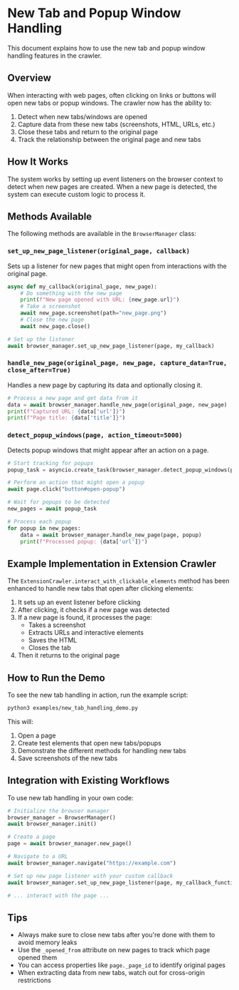 # New Tab and Popup Window Handling

This document explains how to use the new tab and popup window handling features in the crawler.

## Overview

When interacting with web pages, often clicking on links or buttons will open new tabs or popup windows. The crawler now has the ability to:

1. Detect when new tabs/windows are opened
2. Capture data from these new tabs (screenshots, HTML, URLs, etc.)
3. Close these tabs and return to the original page
4. Track the relationship between the original page and new tabs

## How It Works

The system works by setting up event listeners on the browser context to detect when new pages are created. When a new page is detected, the system can execute custom logic to process it.

## Methods Available

The following methods are available in the `BrowserManager` class:

### `set_up_new_page_listener(original_page, callback)`

Sets up a listener for new pages that might open from interactions with the original page.

```python
async def my_callback(original_page, new_page):
    # Do something with the new page
    print(f"New page opened with URL: {new_page.url}")
    # Take a screenshot
    await new_page.screenshot(path="new_page.png")
    # Close the new page
    await new_page.close()

# Set up the listener
await browser_manager.set_up_new_page_listener(page, my_callback)
```

### `handle_new_page(original_page, new_page, capture_data=True, close_after=True)`

Handles a new page by capturing its data and optionally closing it.

```python
# Process a new page and get data from it
data = await browser_manager.handle_new_page(original_page, new_page)
print(f"Captured URL: {data['url']}")
print(f"Page title: {data['title']}")
```

### `detect_popup_windows(page, action_timeout=5000)`

Detects popup windows that might appear after an action on a page.

```python
# Start tracking for popups
popup_task = asyncio.create_task(browser_manager.detect_popup_windows(page))

# Perform an action that might open a popup
await page.click("button#open-popup")

# Wait for popups to be detected
new_pages = await popup_task

# Process each popup
for popup in new_pages:
    data = await browser_manager.handle_new_page(page, popup)
    print(f"Processed popup: {data['url']}")
```

## Example Implementation in Extension Crawler

The `ExtensionCrawler.interact_with_clickable_elements` method has been enhanced to handle new tabs that open after clicking elements:

1. It sets up an event listener before clicking
2. After clicking, it checks if a new page was detected
3. If a new page is found, it processes the page:
   - Takes a screenshot
   - Extracts URLs and interactive elements
   - Saves the HTML
   - Closes the tab
4. Then it returns to the original page

## How to Run the Demo

To see the new tab handling in action, run the example script:

```bash
python3 examples/new_tab_handling_demo.py
```

This will:
1. Open a page
2. Create test elements that open new tabs/popups
3. Demonstrate the different methods for handling new tabs
4. Save screenshots of the new tabs

## Integration with Existing Workflows

To use new tab handling in your own code:

```python
# Initialize the browser manager
browser_manager = BrowserManager()
await browser_manager.init()

# Create a page
page = await browser_manager.new_page()

# Navigate to a URL
await browser_manager.navigate("https://example.com")

# Set up new page listener with your custom callback
await browser_manager.set_up_new_page_listener(page, my_callback_function)

# ... interact with the page ...
```

## Tips

- Always make sure to close new tabs after you're done with them to avoid memory leaks
- Use the `_opened_from` attribute on new pages to track which page opened them
- You can access properties like `page._page_id` to identify original pages
- When extracting data from new tabs, watch out for cross-origin restrictions 